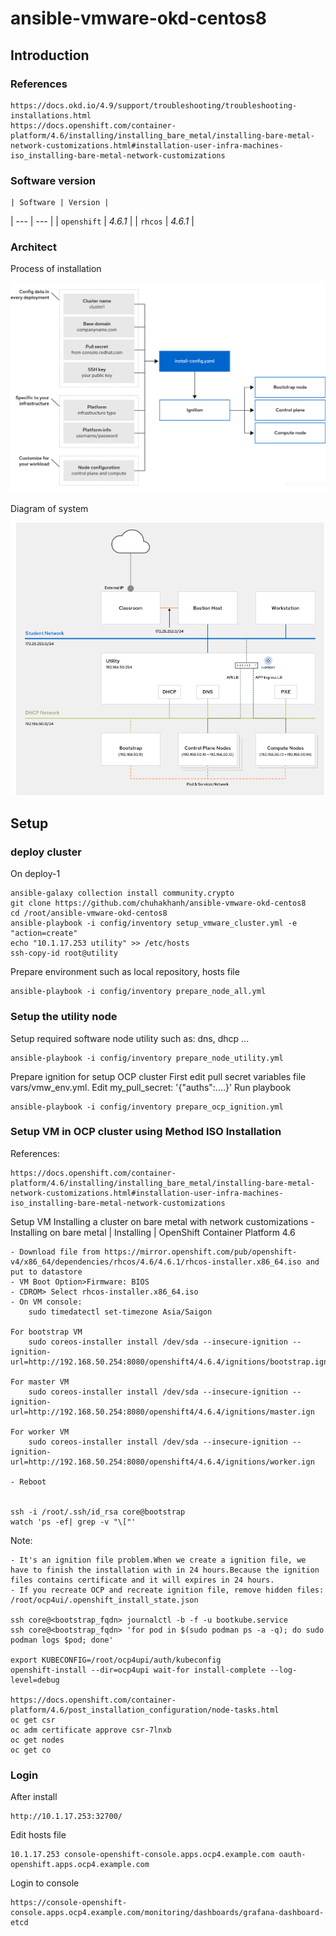 # ansible-vmware-okd-centos8


## Introduction

### References
    https://docs.okd.io/4.9/support/troubleshooting/troubleshooting-installations.html
    https://docs.openshift.com/container-platform/4.6/installing/installing_bare_metal/installing-bare-metal-network-customizations.html#installation-user-infra-machines-iso_installing-bare-metal-network-customizations

### Software version

    | Software | Version |
| --- | --- |
| `openshift` | *4.6.1* |
| `rhcos` | *4.6.1* |

### Architect

Process of installation 

![Deploy process](./media/pics/process1.png)

Diagram of system

![Diagram](./media/pics/diagram1.png)
## Setup


### deploy cluster  

On deploy-1
    
    ansible-galaxy collection install community.crypto
    git clone https://github.com/chuhakhanh/ansible-vmware-okd-centos8
    cd /root/ansible-vmware-okd-centos8
    ansible-playbook -i config/inventory setup_vmware_cluster.yml -e "action=create"
    echo "10.1.17.253 utility" >> /etc/hosts
    ssh-copy-id root@utility

Prepare environment such as local repository, hosts file    
    
    ansible-playbook -i config/inventory prepare_node_all.yml

### Setup the utility node    

Setup required software node utility such as: dns, dhcp ...
    
    ansible-playbook -i config/inventory prepare_node_utility.yml
    
Prepare ignition for setup OCP cluster
First edit pull secret variables file vars/vmw_env.yml. Edit my_pull_secret: '{"auths":....}'
Run playbook

    ansible-playbook -i config/inventory prepare_ocp_ignition.yml
### Setup VM in OCP cluster using Method ISO Installation

References: 
    
    https://docs.openshift.com/container-platform/4.6/installing/installing_bare_metal/installing-bare-metal-network-customizations.html#installation-user-infra-machines-iso_installing-bare-metal-network-customizations

Setup VM Installing a cluster on bare metal with network customizations - Installing on bare metal | Installing | OpenShift Container Platform 4.6

    - Download file from https://mirror.openshift.com/pub/openshift-v4/x86_64/dependencies/rhcos/4.6/4.6.1/rhcos-installer.x86_64.iso and put to datastore
    - VM Boot Option>Firmware: BIOS
    - CDROM> Select rhcos-installer.x86_64.iso
    - On VM console:      
        sudo timedatectl set-timezone Asia/Saigon

    For bootstrap VM
        sudo coreos-installer install /dev/sda --insecure-ignition --ignition-url=http://192.168.50.254:8080/openshift4/4.6.4/ignitions/bootstrap.ign 
    
    For master VM
        sudo coreos-installer install /dev/sda --insecure-ignition --ignition-url=http://192.168.50.254:8080/openshift4/4.6.4/ignitions/master.ign 
    
    For worker VM
        sudo coreos-installer install /dev/sda --insecure-ignition --ignition-url=http://192.168.50.254:8080/openshift4/4.6.4/ignitions/worker.ign 

    - Reboot 


    ssh -i /root/.ssh/id_rsa core@bootstrap
    watch 'ps -ef| grep -v "\["'

Note: 

    - It's an ignition file problem.When we create a ignition file, we have to finish the installation with in 24 hours.Because the ignition files contains certificate and it will expires in 24 hours.
    - If you recreate OCP and recreate ignition file, remove hidden files: /root/ocp4ui/.openshift_install_state.json 

    ssh core@<bootstrap_fqdn> journalctl -b -f -u bootkube.service
    ssh core@<bootstrap_fqdn> 'for pod in $(sudo podman ps -a -q); do sudo podman logs $pod; done'
     
    export KUBECONFIG=/root/ocp4upi/auth/kubeconfig
    openshift-install --dir=ocp4upi wait-for install-complete --log-level=debug

    https://docs.openshift.com/container-platform/4.6/post_installation_configuration/node-tasks.html
    oc get csr
    oc adm certificate approve csr-7lnxb
    oc get nodes
    oc get co

### Login

After install 

    http://10.1.17.253:32700/

Edit hosts file

    10.1.17.253 console-openshift-console.apps.ocp4.example.com oauth-openshift.apps.ocp4.example.com

Login to console 

    https://console-openshift-console.apps.ocp4.example.com/monitoring/dashboards/grafana-dashboard-etcd